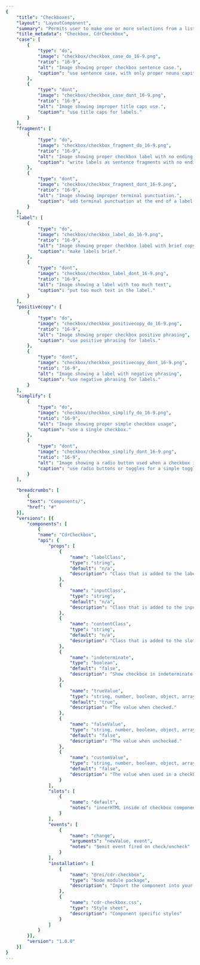 ```yaml
---
{
    "title": "Checkboxes",
    "layout": "LayoutComponent",
    "summary": "Permits user to make one or more selections from a list.",
    "title_metadata": "Checkbox, CdrCheckbox",
    "case": [
        {
            "type": "do",
            "image": "checkbox/checkbox_case_do_16-9.png",
            "ratio": "16-9",
            "alt": "Image showing proper checkbox sentence case.",
            "caption": "use sentence case, with only proper nouns capitalized."
        },
        {
            "type": "dont",
            "image": "checkbox/checkbox_case_dont_16-9.png",
            "ratio": "16-9",
            "alt": "Image showing improper title caps use.",
            "caption": "use title caps for labels."
        }
    ],
    "fragment": [
        {
            "type": "do",
            "image": "checkbox/checkbox_fragment_do_16-9.png",
            "ratio": "16-9",
            "alt": "Image showing proper checkbox label with no ending punctuation",
            "caption": "write labels as sentence fragments with no ending punctuation."
        },
        {
            "type": "dont",
            "image": "checkbox/checkbox_fragment_dont_16-9.png",
            "ratio": "16-9",
            "alt": "Image showing improper terminal punctuation.",
            "caption": "add terminal punctuation at the end of a label."
        }
    ],
    "label": [
        {
            "type": "do",
            "image": "checkbox/checkbox_label_do_16-9.png",
            "ratio": "16-9",
            "alt": "Image showing proper checkbox label with brief copy",
            "caption": "make labels brief."
        },
        {
            "type": "dont",
            "image": "checkbox/checkbox_label_dont_16-9.png",
            "ratio": "16-9",
            "alt": "Image showing a label with too much text",
            "caption": "put too much text in the label."
        }
    ],
    "positivecopy": [
        {
            "type": "do",
            "image": "checkbox/checkbox_positivecopy_do_16-9.png",
            "ratio": "16-9",
            "alt": "Image showing proper checkbox positive phrasing",
            "caption": "use positive phrasing for labels."
        },
        {
            "type": "dont",
            "image": "checkbox/checkbox_positivecopy_dont_16-9.png",
            "ratio": "16-9",
            "alt": "Image showing a label with negative phrasing",
            "caption": "use negative phrasing for labels."
        }
    ],
    "simplify": [
        {
            "type": "do",
            "image": "checkbox/checkbox_simplify_do_16-9.png",
            "ratio": "16-9",
            "alt": "Image showing proper simple checkbox usage",
            "caption": "use a single checkbox."
        },
        {
            "type": "dont",
            "image": "checkbox/checkbox_simplify_dont_16-9.png",
            "ratio": "16-9",
            "alt": "Image showing a radio button used when a checkbox is preferred",
            "caption": "use radio buttons or toggles for a simple toggle selection."
        }
    ],

    "breadcrumbs": [
        {
        "text": "Components/",
        "href": "#"
    }],
    "versions": [{
        "components": [
            {
            "name": "CdrCheckbox",
            "api": {
                "props": [
                    {
                        "name": "labelClass",
                        "type": "string",
                        "default": "n/a",
                        "description": "Class that is added to the label for custom styles."
                    },
                    {
                        "name": "inputClass",
                        "type": "string",
                        "default": "n/a",
                        "description": "Class that is added to the input for custom styles."
                    },
                    {
                        "name": "contentClass",
                        "type": "string",
                        "default": "n/a",
                        "description": "Class that is added to the slot wrapper for custom styles."
                    },
                    {
                        "name": "indeterminate",
                        "type": "boolean",
                        "default": "false",
                        "description": "Show checkbox in indeterminate state. This is a visual-only state and there is no logic for when to show it."
                    },
                    {
                        "name": "trueValue",
                        "type": "string, number, boolean, object, array, symbol, function",
                        "default": "true",
                        "description": "The value when checked."
                    },
                    {
                        "name": "falseValue",
                        "type": "string, number, boolean, object, array, symbol, function",
                        "default": "false",
                        "description": "The value when unchecked."
                    },
                    {
                        "name": "customValue",
                        "type": "string, number, boolean, object, array, symbol, function",
                        "default": "false",
                        "description": "The value when used in a checkbox group. Replaces `trueValue` and `falseValue`."
                    }
                ],
                "slots": [
                    {
                        "name": "default",
                        "notes": "innerHTML inside of checkbox component. This is the readable text inside the <label> element."
                    }
                ],
                "events": [
                    {
                        "name": "change",
                        "arguments": "newValue, event",
                        "notes": "$emit event fired on check/uncheck"
                    }
                ],
                "installation": [
                    {
                        "name": "@rei/cdr-checkbox",
                        "type": "Node module package",
                        "description": "Import the component into your project"
                    },
                    {
                        "name": "cdr-checkbox.css",
                        "type": "Style sheet",
                        "description": "Component specific styles"
                    }
                ]
            }
        }],
        "version": "1.0.0"
    }]
}
---
```


<cdr-doc-tabs>
<template slot="Overview">
<cdr-doc-table-of-contents-shell tab-name="Overview">

## Default

Default and standard spacing for checkboxes.

<cdr-doc-example-code-pair repository-href="https://github.com/rei/rei-cedar/tree/18.07.2/src/components/checkbox" sandbox-href="https://codesandbox.io/s/z30opplw43" >

```html
<div>
  <cdr-checkbox v-model="checked">Default checkbox 1</cdr-checkbox>
  <cdr-checkbox>Default checkbox 2</cdr-checkbox>
  <cdr-checkbox disabled>Default checkbox 3</cdr-checkbox>
</div>
```

</cdr-doc-example-code-pair>

## Compact

Compact spacing for checkboxes.

<cdr-doc-example-code-pair repository-href="https://github.com/rei/rei-cedar/tree/18.07.2/src/components/checkbox" sandbox-href="https://codesandbox.io/s/z30opplw43" >

```html
<div>
  <cdr-checkbox v-model="checked" modifier="compact">Compact checkbox 1</cdr-checkbox>
  <cdr-checkbox modifier="compact">Compact checkbox 2</cdr-checkbox>
  <cdr-checkbox disabled modifier="compact">Compact checkbox 3</cdr-checkbox>
</div>
```

</cdr-doc-example-code-pair>

## Indeterminate

Displays status for checkbox group by indicating that some of the sub-selections in a list are selected. Provides user with ability to select or unselect all items in the list’s sub-group.

<cdr-doc-example-code-pair repository-href="https://github.com/rei/rei-cedar/tree/18.07.2/src/components/checkbox" sandbox-href="https://codesandbox.io/s/z30opplw43" >

```html
<div>
  <cdr-checkbox indeterminate>Indeterminate</cdr-checkbox>
</div>
```

</cdr-doc-example-code-pair>

## Custom

Custom styles for checkboxes.

<cdr-doc-example-code-pair repository-href="https://github.com/rei/rei-cedar/tree/18.07.2/src/components/checkbox" sandbox-href="https://codesandbox.io/s/z30opplw43" class="custom-checkbox-example">

```html
<div>
  <cdr-checkbox v-model="ex1" input-class="no-box" content-class="no-box__content">Custom checkbox 1</cdr-checkbox>
  <cdr-checkbox v-model="ex1">Custom checkbox 2</cdr-checkbox>
  <cdr-checkbox v-model="ex1" disabled>Custom checkbox 3</cdr-checkbox>
  <p>Value: {{ex1}}</p>
</div>
```

</cdr-doc-example-code-pair>

</cdr-doc-table-of-contents-shell>
</template>

<template slot="Design Guidelines">
  <cdr-doc-table-of-contents-shell
    tab-name="Design Guidelines"
    :appended-nav-items="[
      {
        text: 'Related Components'
      },
      {
        text: 'List Group',
        href: '/components/list'
      },
      {
        text: 'Radio buttons',
        href: '/components/radio'
      }
    ]">
    <cdr-doc-alert/>

## Use When

- Selecting one or multiple choices from a list
- Selecting options from a list that contains sub-selections
- Choosing “yes” or “no” when there is a single option (stand-alone checkbox)
- Viewing all available options is needed
- Comparing between a list of selections is desired

### Don't use when

- Selecting from a list when only 1 choice is allowed. Instead, use [Radio button](/components/radio) component

## Content

When using checkboxes in a list:

 - Use a logical order,  whether it’s alphabetical, numerical, or time-based
 - Labels should have approximately equal length
 - Clearly communicate the effect of selecting the option
 - Provide a link or include a subtitle for more information. Don’t rely on tooltips to explain a checkbox

Checkbox labels should:

 - Start with a capital letter
 - Use sentence case
 - Use positive phrasing; so the label describes the selected state
 - Avoid long labels
 - Be written as sentence fragments
 - No terminal punctuation

<do-dont :examples="$page.frontmatter.case" />

<do-dont :examples="$page.frontmatter.label" />

<do-dont :examples="$page.frontmatter.positivecopy" />

<do-dont :examples="$page.frontmatter.fragment" />

## Behavior

Checkboxes work independently from each other:

 - Selecting one checkbox shouldn’t change the selection status of another checkbox in the list
 - When parent checkbox is used for a bulk selection action, all child checkbox items will be selected or not selected
 - Use a standalone checkbox for a simple toggle selection. Don’t use radio buttons or toggles

<do-dont :examples="$page.frontmatter.simplify" />

## Accessibility

To ensure that usage of this component complies with accessibility guidelines:

 - Each checkbox must be focusable and keyboard accessible:
   - When the checkbox has focus, the `Space` key changes the selection
   - `Tab` key moves to next element in list
 - Fieldsets (or grouped checkboxes) should be:
   - Used when associating group of checkboxes
   - Identified or described as a group using a `<legend>` tag
 - Avoid nested fieldsets
 - Single checkboxes:
   - May be interchangeable with a toggle
   - Write labels to be self-explanatory

For more information, review techniques and failures for:

 - [WCAG 2.0,  1.3.1 Info and Relationships](https://www.w3.org/WAI/WCAG21/Understanding/info-and-relationships.html)
 - [WCAG 2.0,  3.3.2 Labels and Instructions](https://www.w3.org/WAI/WCAG21/Understanding/labels-or-instructions.html)

## Resources

 - [CDS UI Toolkit](/getting-started/as-a-designer/)
 - WebAIM: [Keyboard Accessibility](https://webaim.org/techniques/keyboard/)

  </cdr-doc-table-of-contents-shell>
</template>

<template slot="API">
<cdr-doc-table-of-contents-shell>

### Properties

<cdr-doc-api type="prop" :api-data="$page.frontmatter.versions[0].components[0].api.props" />

## Modifiers

Following are modifiers for `cdrCheckbox` component:

- comapct
- hide-figure

## Slots

<cdr-doc-api type="slot" :api-data="$page.frontmatter.versions[0].components[0].api.slots" />

## Events

<cdr-doc-api type="slot" :api-data="$page.frontmatter.versions[0].components[0].api.events" />

## Installation

Resources are available within the [cdr-checkbox package:](https://www.npmjs.com/search?q=cdr-checkbox)

<cdr-doc-api type="installation" />

- Component: `@rei/cdr-checkbox`
- Component styles: `cdr-checkbox.css`

To incorporate the required assets for a component, use the following steps:

### 1. Install using NPM

Install the `cdr-checkbox` package using `npm` in your terminal:

_Terminal_

```terminal
    npm i -s @rei/cdr-checkbox
```

### 2. Import dependencies

_main.js_

```javascript
// import your required css.
import "@rei/cdr-link/dist/cdr-checkbox.css";
```

### 3. Add component to a template

In this example we’ll create a medium-sized primary button, which is the default.

_local.vue_

```vue
<template>
  <cdr-checkbox
    v-model="model"
  >
    True
  </cdr-checkbox>
</template>

<script>
import { CdrCheckbox } from '@rei/cdr-checkbox;
export default {
  ...
  components: {
     CdrCheckbox,
  }
}
</script>
```

## Usage

Cdr-checkbox requires  `v-model`  to track  `:checked`  values.

This example uses  `true-value`  and  `false-value`  props to change what’s saved to the model.

```vue
<template>
  <cdr-checkbox
    v-model="model"
    true-value="checked"
    false-value="unchecked"
  >
    Option 1
  </cdr-checkbox>
</template>
```

Use  `custom-value`  with a shared model to create a checkbox group that will track multiple checkbox values.

```vue
<template>
  <cdr-checkbox
    v-model="groupModel"
    :custom-value="{ value: ‘D’ }"
  >
    Option 1
  </cdr-checkbox>
  <cdr-checkbox
    v-model="groupModel"
    :custom-value="[ 9, 10 ]"
  >
    Option 2
  </cdr-checkbox>
</template>
```

If both values are checked the model would be `[  { value: ‘D’ }, [ 9, 10 ]  ]`. Unchecking either checkbox would remove its value from the model array.

Default checkbox to checked/unchecked state by setting the model in Javascript.

```vue
<template>
  <cdr-checkbox
    v-model="groupModel"
    :custom-value="{ value: ‘D’ }"
  >
    Option 1
  </cdr-checkbox>
  ...
</template>
<script>
  ...
  data() {
    return {
      groupModel: [ { value: ‘D’ } ],
    };
  },
}
</script>
```

Use the `hide-figure` modifier to hide the checkbox itself, which leaves the text label as the clickable element. Add appropriate custom styles to convey selected and unselected states.

```vue
<template>
  <cdr-checkbox
    v-model="model"
    name="model"
    value="model"
    modifier="hide-figure"
    input-class="no-box"
    content-class="no-box__content"
  >
    Add to cart
  </cdr-checkbox>
</template>

<style>
.no-box:checked ~ .no-box__content {
   color: green;

   &::after {
     content: '(checked)';
   }
 }
</style>
```

Set the indeterminate prop to true to generate an indeterminate checkbox, which looks different than the default. This is a visual styling only; it does not include any of the functional aspects of an indeterminate checkbox.

```vue
<template>
  <cdr-checkbox
    v-model="groupModel"
    :indeterminate="true"
  >
    Option 1
  </cdr-checkbox>
  ...
</template>
```

## Accessibility

- The input is wrapped in a label element, so label is automatically associated as per these guidelines [WCAG 2.0,  3.3.2 Labels and Instructions](https://www.w3.org/WAI/WCAG21/Understanding/labels-or-instructions.html)
- Custom checkboxes maintain accessibility requirements. The checkbox icon is only visually hidden and replaced with custom style

To ensure that usage of this component complies with accessibility guidelines:

- Each checkbox must be focusable and keyboard accessible:
  - When the checkbox has focus, the `Space` key changes the selection
  - `Tab` key moves to next element in list
- Fieldsets (or grouped checkboxes) should be:
  - Used when associating group of checkboxes
  - Identified or described as a group using a `<legend>` tag
- Avoid nested fieldsets
- Single checkboxes:
  - May be interchangeable with a toggle
  - Write labels to be self-explanatory

For more information, review techniques and failures for:

- [WCAG 2.0,  1.3.1 Info and Relationships](https://www.w3.org/WAI/WCAG21/Understanding/info-and-relationships.html)
- [WCAG 2.0,  3.3.2 Labels and Instructions](https://www.w3.org/WAI/WCAG21/Understanding/labels-or-instructions.html)

</cdr-doc-table-of-contents-shell>
</template>

<template slot="History">

## 1.0.0

- Supports custom checkbox values
- Hides checkboxes with  `hide-figure`  modifier
- Includes default and compact styling
- Includes indeterminate state visual style

Git commit reference [(1531860)](https://github.com/rei/rei-cedar/pull/436/commits/15318606570811a6d53549a5335e0943a3463971)

</template>
</cdr-doc-tabs>
